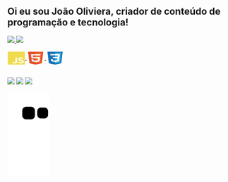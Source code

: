 ## Oi eu sou João Oliviera, criador de conteúdo de programação e tecnologia!
<div aling="center">
  <a href="https://github.com/jao-oliveira">
  <img height="180em" src="https://github-readme-stats.vercel.app/api?username=jao-oliveira&show_icons=true&theme=dracula&include_all_commits=true&count_private=true"/>
  <img height="180em" src="https://github-readme-stats.vercel.app/api/top-langs/?username=jao-oliveira&layout=compact&langs_count=7&theme=dracula"/>
</div>
<div style="display: inline_block"><br>
  <img align="center" alt="jao-oliveira-Js" height="30" width="40" src="https://raw.githubusercontent.com/devicons/devicon/master/icons/javascript/javascript-plain.svg">
  <img align="center" alt="jao-oliveira-HTML" height="30" width="40" src="https://raw.githubusercontent.com/devicons/devicon/master/icons/html5/html5-original.svg">
  <img align="center" alt="jao-oliveria-CSS" height="30" width="40" src="https://raw.githubusercontent.com/devicons/devicon/master/icons/css3/css3-original.svg">
  
  ##
  
  <div>
    <a href="https://instagram.com/juao_oliver" target="_blank"><img src="https://img.shields.io/badge/-Instagram-%23E4405F?style=for-the-badge&logo=instagram&logoColor=white" target="_blank"></a>
    <a href="https://www.linkedin.com/in/rafaella-ballerini-45875016a" target="_blank"><img src="https://img.shields.io/badge/-LinkedIn-%230077B5?style=for-the-badge&logo=linkedin&logoColor=white" target="_blank"></a> 
    <a href = "joaopaulosantosoliveira209@gmail.com"><img src="https://img.shields.io/badge/-Gmail-%23333?style=for-the-badge&logo=gmail&logoColor=white" target="_blank"></a>
   </div>
  
 ![Snake animation](https://github.com/jao-oliveira/jao-oliveira/blob/output/github-contribution-grid-snake.svg)
    
    

